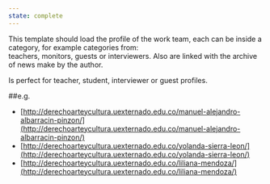 ```yaml
---
state: complete
---
```

This template should load the profile of the work team, each can be inside a category, for example categories from:  
teachers, monitors, guests or interviewers. Also are linked with the archive of news make by the author.

Is perfect for teacher, student, interviewer or guest profiles.


##e.g.

- [http://derechoarteycultura.uexternado.edu.co/manuel-alejandro-albarracin-pinzon/](http://derechoarteycultura.uexternado.edu.co/manuel-alejandro-albarracin-pinzon/)
- [http://derechoarteycultura.uexternado.edu.co/yolanda-sierra-leon/](http://derechoarteycultura.uexternado.edu.co/yolanda-sierra-leon/)
- [http://derechoarteycultura.uexternado.edu.co/liliana-mendoza/](http://derechoarteycultura.uexternado.edu.co/liliana-mendoza/)